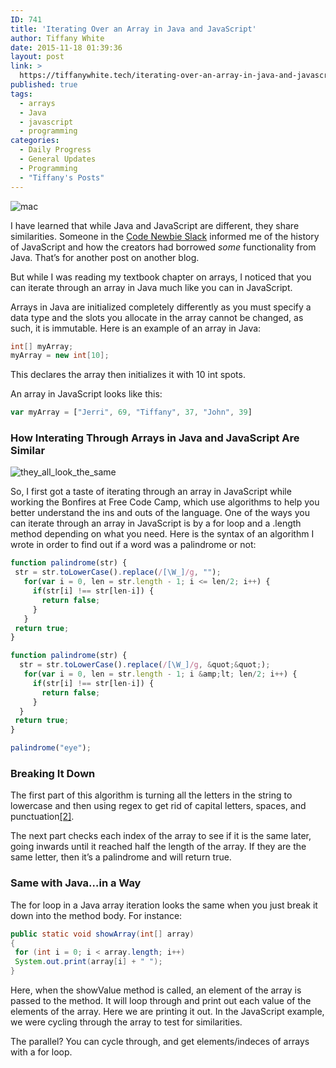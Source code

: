 ```yaml
---
ID: 741
title: 'Iterating Over an Array in Java and JavaScript'
author: Tiffany White
date: 2015-11-18 01:39:36
layout: post
link: >
  https://tiffanywhite.tech/iterating-over-an-array-in-java-and-javascript-3/
published: true
tags:
  - arrays
  - Java
  - javascript
  - programming
categories:
  - Daily Progress
  - General Updates
  - Programming
  - "Tiffany's Posts"
---
```

<img class="aligncenter" src="https://helloburgh.me/wp-content/uploads/2015/11/wpid-FSPLFPQBCZ_1.jpg" alt="mac" />

I have learned that while Java and JavaScript are different, they share similarities. Someone in the <a href="https://codenewbie.typeform.com/to/uwsWlZ">Code Newbie Slack</a> informed me of the history of JavaScript and how the creators had borrowed <em>some</em> functionality from Java. That’s for another post on another blog.

But while I was reading my textbook chapter on arrays, I noticed that you can iterate through an array in Java much like you can in JavaScript.

Arrays in Java are initialized completely differently as you must specify a data type and the slots you allocate in the array cannot be changed, as such, it is immutable. Here is an example of an array in Java:


```java
int[] myArray;
myArray = new int[10];
```

This declares the array then initializes it with 10 int spots.

An array in JavaScript looks like this:

```js
var myArray = ["Jerri", 69, "Tiffany", 37, "John", 39]
```

<h3>How Interating Through Arrays in Java and JavaScript Are Similar</h3>

<img src="https://helloburgh.me/wp-content/uploads/2015/11/wpid-11068139233_3a67bc9431_k.jpg" alt="they_all_look_the_same" />

So, I first got a taste of iterating through an array in JavaScript while working the Bonfires at Free Code Camp, which use algorithms to help you better understand the ins and outs of the language. One of the ways you can iterate through an array in JavaScript is by a for loop and a .length method depending on what you need. Here is the syntax of an algorithm I wrote in order to find out if a word was a palindrome or not:



```js
function palindrome(str) {
 str = str.toLowerCase().replace(/[\W_]/g, "");
   for(var i = 0, len = str.length - 1; i <= len/2; i++) {
     if(str[i] !== str[len-i]) {
       return false;
     }
   }
 return true;
}
```






```js
function palindrome(str) {
  str = str.toLowerCase().replace(/[\W_]/g, &quot;&quot;);
   for(var i = 0, len = str.length - 1; i &amp;lt; len/2; i++) {
     if(str[i] !== str[len-i]) {
       return false;
     }
  }
 return true;
}

palindrome("eye");
```

<h3>Breaking It Down</h3>

The first part of this algorithm is turning all the letters in the string to lowercase and then using regex to get rid of capital letters, spaces, and punctuation<a id="fnref-2" class="footnote" title:="see footnote" href="#fn-2">[2]</a>.

The next part checks each index of the array to see if it is the same later, going inwards until it reached half the length of the array. If they are the same letter, then it’s a palindrome and will return true.

<h3>Same with Java…in a Way</h3>

The for loop in a Java array iteration looks the same when you just break it down into the method body. For instance:



```java
public static void showArray(int[] array)
{
 for (int i = 0; i < array.length; i++)
 System.out.print(array[i] + " ");
}
```

Here, when the showValue method is called, an element of the array is passed to the method. It will loop through and print out each value of the elements of the array. Here we are printing it out. In the JavaScript example, we were cycling through the array to test for similarities.

The parallel? You can cycle through, and get elements/indeces of arrays with a for loop.

